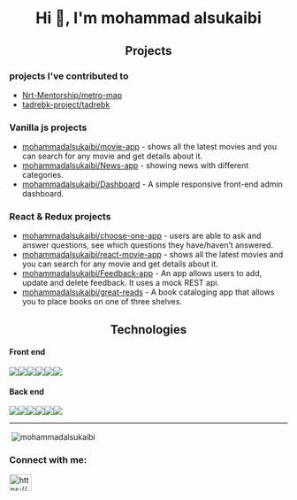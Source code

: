 <h1 align="center">Hi 👋, I'm mohammad alsukaibi</h1>

<h2 align="center">Projects</h2>


### projects I've contributed to

- [Nrt-Mentorship/metro-map](https://github.com/Nrt-Mentorship/metro-map)
- [tadrebk-project/tadrebk](https://github.com/tadrebk-project/tadrebk)



### Vanilla js projects

- [mohammadalsukaibi/movie-app](https://github.com/mohammadalsukaibi/movie-app) - shows all the latest movies and you can search for any movie and get details about it.
- [mohammadalsukaibi/News-app](https://github.com/mohammadalsukaibi/News-app) - showing news with different categories.
- [mohammadalsukaibi/Dashboard](https://github.com/mohammadalsukaibi/Dashboard) - A simple responsive front-end admin dashboard.

### React & Redux projects

- [mohammadalsukaibi/choose-one-app](https://github.com/mohammadalsukaibi/choose-one-app) - users are able to ask and answer questions, see which questions they have/haven’t answered.
- [mohammadalsukaibi/react-movie-app](https://github.com/mohammadalsukaibi/react-movie-app) - shows all the latest movies and you can search for any movie and get details about it.
- [mohammadalsukaibi/Feedback-app](https://github.com/mohammadalsukaibi/Feedback-app) - An app allows users to add, update and delete feedback. It uses a mock REST api.
- [mohammadalsukaibi/great-reads](https://github.com/mohammadalsukaibi/great-reads) - A book cataloging app that allows you to place books on one of three shelves.


<h2 align="center">Technologies</h2>
<h4 align="left">Front end</h4>
<span><img src="https://img.shields.io/badge/HTML5-E34F26?style=for-the-badge&logo=html5&logoColor=white" /><img src="https://img.shields.io/badge/CSS3-1572B6?style=for-the-badge&logo=css3&logoColor=white" /><img src="https://img.shields.io/badge/Tailwind_CSS-38B2AC?style=for-the-badge&logo=tailwind-css&logoColor=white" /><img src="https://img.shields.io/badge/Bootstrap-563D7C?style=for-the-badge&logo=bootstrap&logoColor=white" /><img src="https://img.shields.io/badge/JavaScript-323330?style=for-the-badge&logo=javascript&logoColor=F7DF1E" /><img src="https://img.shields.io/badge/React-20232A?style=for-the-badge&logo=react&logoColor=61DAFB" /></span>
<h4 align="left">Back end</h4>
<span><img src="https://img.shields.io/badge/Java-ED8B00?style=for-the-badge&logo=java&logoColor=white" /><img src="https://img.shields.io/badge/PHP-777BB4?style=for-the-badge&logo=php&logoColor=white" /><img src="https://img.shields.io/badge/Node.js-339933?style=for-the-badge&logo=nodedotjs&logoColor=white" /><img src="https://img.shields.io/badge/Express.js-000000?style=for-the-badge&logo=express&logoColor=white" /><img src="https://img.shields.io/badge/MySQL-005C84?style=for-the-badge&logo=mysql&logoColor=white" /><img src="https://img.shields.io/badge/MongoDB-4EA94B?style=for-the-badge&logo=mongodb&logoColor=white" /></span>
<hr>


<p>&nbsp;<img align="center" src="https://github-readme-stats.vercel.app/api?username=mohammadalsukaibi&show_icons=true&locale=en" alt="mohammadalsukaibi" /></p>


<h3 align="left">Connect with me:</h3>
<p align="left">
<a href="https://linkedin.com/in/https://www.linkedin.com/in/mohammad-alsukaibi/" target="blank"><img align="center" src="https://raw.githubusercontent.com/rahuldkjain/github-profile-readme-generator/master/src/images/icons/Social/linked-in-alt.svg" alt="https://www.linkedin.com/in/mohammad-alsukaibi/" height="30" width="40" /></a>
</p>
